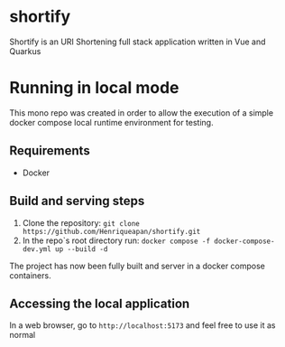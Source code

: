 # shortify
Shortify is an URI Shortening full stack application written in Vue and Quarkus

# Running in local mode

This mono repo was created in order to allow the execution of a simple docker compose local runtime environment for testing.

## Requirements

  * Docker

## Build and serving steps

  1. Clone the repository: ```git clone https://github.com/Henriqueapan/shortify.git```
  2. In the repo`s root directory run: ```docker compose -f docker-compose-dev.yml up --build -d```

The project has now been fully built and server in a docker compose containers.

## Accessing the local application

In a web browser, go to ```http://localhost:5173``` and feel free to use it as normal

